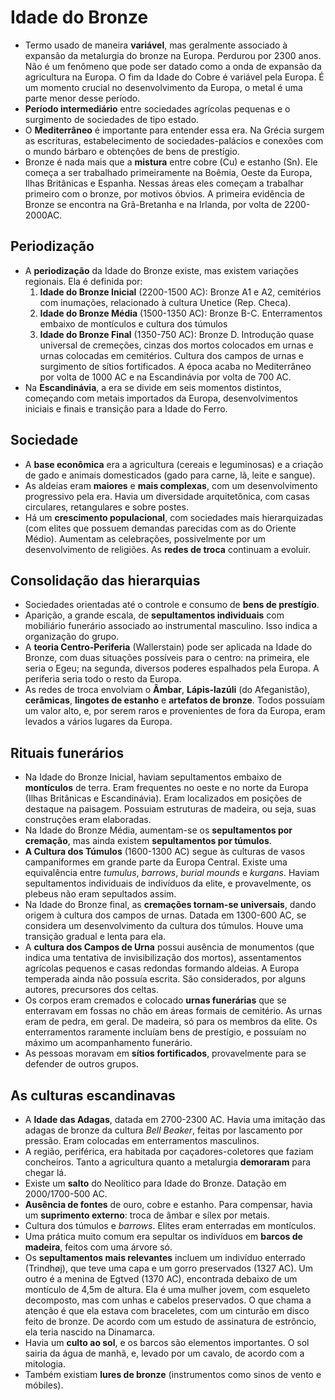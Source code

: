 # Idade do Bronze

- Termo usado de maneira **variável**, mas geralmente associado à expansão da metalurgia do bronze na Europa. Perdurou por 2300 anos. Não é um fenômeno que pode ser datado como a onda de expansão da agricultura na Europa. O fim da Idade do Cobre é variável pela Europa. É um momento crucial no desenvolvimento da Europa, o metal é uma parte menor desse período.
- **Período intermediário** entre sociedades agrícolas pequenas e o surgimento de sociedades de tipo estado.
- O **Mediterrâneo** é importante para entender essa era. Na Grécia surgem as escrituras, estabelecimento de sociedades-palácios e conexões com o mundo bárbaro e obtenções de bens de prestígio.
- Bronze é nada mais que a **mistura** entre cobre (Cu) e estanho (Sn). Ele começa a ser trabalhado primeiramente na Boêmia, Oeste da Europa, Ilhas Britânicas e Espanha. Nessas áreas eles começam a trabalhar primeiro com o bronze, por motivos óbvios. A primeira evidência de Bronze se encontra na Grã-Bretanha e na Irlanda, por volta de 2200-2000AC.

## Periodização

- A **periodização** da Idade do Bronze existe, mas existem variações regionais. Ela é definida por:
  1. **Idade do Bronze Inicial** (2200-1500 AC): Bronze A1 e A2, cemitérios com inumações, relacionado à cultura Unetice (Rep. Checa).
  2. **Idade do Bronze Média** (1500-1350 AC): Bronze B-C. Enterramentos embaixo de montículos e cultura dos túmulos
  3. **Idade do Bronze Final** (1350-750 AC): Bronze D. Introdução quase universal de cremeções, cinzas dos mortos colocados em urnas e urnas colocadas em cemitérios. Cultura dos campos de urnas e surgimento de sítios fortificados. A época acaba no Mediterrâneo por volta de 1000 AC e na Escandinávia por volta de 700 AC.
- Na **Escandinávia**, a era se divide em seis momentos distintos, começando com metais importados da Europa, desenvolvimentos iniciais e finais e transição para a Idade do Ferro.

## Sociedade

- A **base econômica** era a agricultura (cereais e leguminosas) e a criação de gado e animais domesticados (gado para carne, lã, leite e sangue).
- As aldeias eram **maiores** e **mais complexas**, com um desenvolvimento progressivo pela era. Havia um diversidade arquitetônica, com casas circulares, retangulares e sobre postes.
- Há um **crescimento populacional**, com sociedades mais hierarquizadas (com elites que possuem demandas parecidas com as do Oriente Médio). Aumentam as celebrações, possivelmente por um desenvolvimento de religiões. As **redes de troca** continuam a evoluir.

## Consolidação das hierarquias

- Sociedades orientadas até o controle e consumo de **bens de prestígio**.
- Aparição, a grande escala, de **sepultamentos individuais** com mobiliário funerário associado ao instrumental masculino. Isso indica a organização do grupo.
- A **teoria Centro-Periferia** (Wallerstain) pode ser aplicada na Idade do Bronze, com duas situações possíveis para o centro: na primeira, ele seria o Egeu; na segunda, diversos poderes espalhados pela Europa. A periferia seria todo o resto da Europa.
- As redes de troca envolviam o **Âmbar**, **Lápis-lazúli** (do Afeganistão), **cerâmicas**, **lingotes de estanho** e **artefatos de bronze**. Todos possuíam um valor alto, e, por serem raros e provenientes de fora da Europa, eram levados a vários lugares da Europa.

## Rituais funerários

- Na Idade do Bronze Inicial, haviam sepultamentos embaixo de **montículos** de terra. Eram frequentes no oeste e no norte da Europa (Ilhas Britânicas e Escandinávia). Eram localizados em posições de destaque na paisagem. Possuiam estruturas de madeira, ou seja, suas construções eram elaboradas.
- Na Idade do Bronze Média, aumentam-se os **sepultamentos por cremação**, mas ainda existem **sepultamentos por túmulos**.
- **A Cultura dos Túmulos** (1600-1300 AC) segue às culturas de vasos campaniformes em grande parte da Europa Central. Existe uma equivalência entre *tumulus*, *barrows*, *burial mounds* e *kurgans*. Haviam sepultamentos individuais de indivíduos da elite, e provavelmente, os plebeus não eram sepultados assim.
- Na Idade do Bronze final, as **cremações tornam-se universais**, dando origem à cultura dos campos de urnas. Datada em 1300-600 AC, se considera um desenvolvimento da cultura dos túmulos. Houve uma transição gradual e lenta para ela.
- A **cultura dos Campos de Urna** possui ausência de monumentos (que indica uma tentativa de invisibilização dos mortos), assentamentos agrícolas pequenos e casas redondas formando aldeias. A Europa temperada ainda não possuía escrita. São considerados, por alguns autores, precursores dos celtas.
- Os corpos eram cremados e colocado **urnas funerárias** que se enterravam em fossas no chão em áreas formais de cemitério. As urnas eram de pedra, em geral. De madeira, só para os membros da elite. Os enterramentos raramente incluíam bens de prestígio, e possuíam no máximo um acompanhamento funerário.
- As pessoas moravam em **sítios fortificados**, provavelmente para se defender de outros grupos.

## As culturas escandinavas

- A **Idade das Adagas**, datada em 2700-2300 AC. Havia uma imitação das adagas de bronze da cultura *Bell Beaker*, feitas por lascamento por pressão. Eram colocadas em enterramentos masculinos.
- A região, periférica, era habitada por caçadores-coletores que faziam concheiros. Tanto a agricultura quanto a metalurgia **demoraram** para chegar lá.
- Existe um **salto** do Neolítico para Idade do Bronze. Datação em 2000/1700-500 AC.
- **Ausência de fontes** de ouro, cobre e estanho. Para compensar, havia um **suprimento externo**: troca de âmbar e sílex por metais.
- Cultura dos túmulos e *barrows*. Elites eram enterradas em montículos.
- Uma prática muito comum era sepultar os indivíduos em **barcos de madeira**, feitos com uma árvore só.
- Os **sepultamentos mais relevantes** incluem um indivíduo enterrado (Trindhøj), que teve uma capa e um gorro preservados (1327 AC). Um outro é a menina de Egtved (1370 AC), encontrada debaixo de um montículo de 4,5m de altura. Ela é uma mulher jovem, com esqueleto decomposto, mas com unhas e cabelos preservados. O que chama a atenção é que ela estava com braceletes, com um cinturão em disco feito de bronze. De acordo com um estudo de assinatura de estrôncio, ela teria nascido na Dinamarca.
- Havia um **culto ao sol**, e os barcos são elementos importantes. O sol sairia da água de manhã, e, levado por um cavalo, de acordo com a mitologia.
- Também existiam **lures de bronze** (instrumentos como sinos de vento e móbiles).
